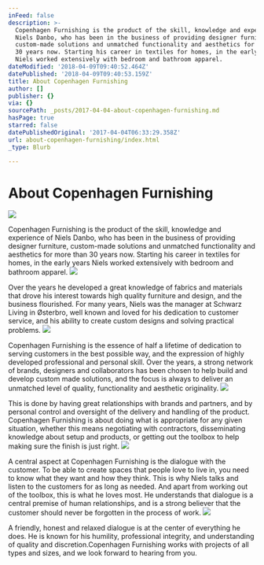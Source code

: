 ```yaml
---
inFeed: false
description: >-
  Copenhagen Furnishing is the product of the skill, knowledge and experience of
  Niels Danbo, who has been in the business of providing designer furniture,
  custom-made solutions and unmatched functionality and aesthetics for more than
  30 years now. Starting his career in textiles for homes, in the early years
  Niels worked extensively with bedroom and bathroom apparel.
dateModified: '2018-04-09T09:40:52.464Z'
datePublished: '2018-04-09T09:40:53.159Z'
title: About Copenhagen Furnishing
author: []
publisher: {}
via: {}
sourcePath: _posts/2017-04-04-about-copenhagen-furnishing.md
hasPage: true
starred: false
datePublishedOriginal: '2017-04-04T06:33:29.358Z'
url: about-copenhagen-furnishing/index.html
_type: Blurb

---
```

# About Copenhagen Furnishing
![](https://the-grid-user-content.s3-us-west-2.amazonaws.com/dd99d9be-0e13-41b1-a070-c81e5191a833.jpg)

Copenhagen Furnishing is the product of the skill, knowledge and experience of Niels Danbo, who has been in the business of providing designer furniture, custom-made solutions and unmatched functionality and aesthetics for more than 30 years now. Starting his career in textiles for homes, in the early years Niels worked extensively with bedroom and bathroom apparel.
![](https://the-grid-user-content.s3-us-west-2.amazonaws.com/c507730d-1f49-49ae-b657-1763178063a5.jpg)

Over the years he developed a great knowledge of fabrics and materials that drove his interest towards high quality furniture and design, and the business flourished. For many years, Niels was the manager at Schwarz Living in Østerbro, well known and loved for his dedication to customer service, and his ability to create custom designs and solving practical problems.
![](https://the-grid-user-content.s3-us-west-2.amazonaws.com/1913a58b-285b-4a7c-a0d2-0960e5a1e164.jpg)

Copenhagen Furnishing is the essence of half a lifetime of dedication to serving customers in the best possible way, and the expression of highly developed professional and personal skill. Over the years, a strong network of brands, designers and collaborators has been chosen to help build and develop custom made solutions, and the focus is always to deliver an unmatched level of quality, functionality and aesthetic originality.
![](https://the-grid-user-content.s3-us-west-2.amazonaws.com/bb920ae1-0d5b-42de-b72e-0d3094283301.jpg)

This is done by having great relationships with brands and partners, and by personal control and oversight of the delivery and handling of the product. Copenhagen Furnishing is about doing what is appropriate for any given situation, whether this means negotiating with contractors, disseminating knowledge about setup and products, or getting out the toolbox to help making sure the finish is just right.
![](https://the-grid-user-content.s3-us-west-2.amazonaws.com/883cd501-9dcc-4976-b25c-a72ae04c0753.jpg)

A central aspect at Copenhagen Furnishing is the dialogue with the customer. To be able to create spaces that people love to live in, you need to know what they want and how they think. This is why Niels talks and listen to the customers for as long as needed. And apart from working out of the toolbox, this is what he loves most. He understands that dialogue is a central premise of human relationships, and is a strong believer that the customer should never be forgotten in the process of work. ![](https://the-grid-user-content.s3-us-west-2.amazonaws.com/a60a2711-9fbe-4582-9ca9-db42bacb2144.jpg)

A friendly, honest and relaxed dialogue is at the center of everything he does. He is known for his humility, professional integrity, and understanding of quality and discretion.Copenhagen Furnishing works with projects of all types and sizes, and we look forward to hearing from you.
